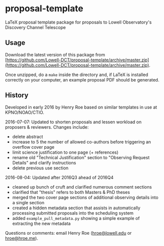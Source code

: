 # proposal-template

LaTeX proposal template package for proposals to Lowell Observatory's Discovery Channel Telescope

## Usage

Download the latest version of this package from [https://github.com/Lowell-DCT/proposal-template/archive/master.zip](https://github.com/Lowell-DCT/proposal-template/archive/master.zip).

Once unzipped, do a `make` inside the directory and, if LaTeX is installed correctly on your computer, an example proposal PDF should be generated.

## History

Developed in early 2016 by Henry Roe based on similar templates in use at KPNO/NOAO/CTIO.

2016-07-07:  Updated to shorten proposals and lessen workload on proposers & reviewers.  Changes include:
- delete abstract
- increase to 5 the number of allowed co-authors before triggering an overflow cover page
- limit science justification to one page (+ references)
- rename old "Technical Justification" section to "Observing Request Details" and clarify instructions
- delete previous use section

2016-08-04:  Updated after 2016Q3 ahead of 2016Q4
- cleaned up bunch of cruft and clarified numerous comment sections
- clarified that "thesis" refers to both Masters & PhD theses
- merged the two cover page sections of additional observing details into a single section
- created a hidden metadata section that assists in automatically processing submitted proposals into the scheduling system
- added `example_pull_metadata.py` showing a simple example of extracting the new metadata

Questions or comments:  email Henry Roe (hroe@lowell.edu or hroe@hroe.me).
